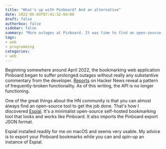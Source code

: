 ```yaml
---
title: "What's up with Pinboard? And an alternative"
date: 2022-05-03T07:41:32-04:00
draft: false
authorbox: false
sidebar: false
summary: "More outages at Pinboard. It was time to find an open-source self-hosted alternative. [Espial](https://github.com/jonschoning/espial), it turns out, works great."
tags:
- web
- programming
categories:
- web
---
```

Beginning somewhere around April 2022, the bookmarking web application Pinboard began to suffer prolonged outages without really any substantive commentary from the developer. [Reports](https://news.ycombinator.com/item?id=31183419) on Hacker News reveal a pattern of frequently-broken functionality. As of this writing, the API is no longer functioning.

One of the great things about the HN community is that you can almost always find an open-source tool to get the job done. That's how I discovered [Espial](https://github.com/jonschoning/espial). It's a minimalist open-source self-hosted bookmarking tool that looks and works like Pinboard. It also imports the Pinboard export JSON format.

Espial installed readily for me on macOS and seems very usable. My advice is to export your Pinboard bookmarks while you can and spin-up an instance of Espial.